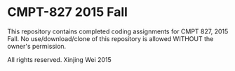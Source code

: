 # CMPT-827 2015 Fall

This repository contains completed coding assignments for CMPT 827, 2015 Fall. No use/download/clone of this repository is allowed WITHOUT the owner's permission.

All rights reserved.
Xinjing Wei
2015
